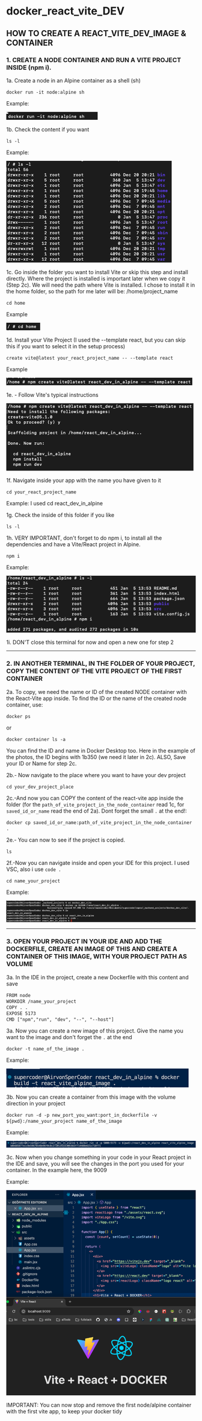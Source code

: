# docker_react_vite_DEV

## HOW TO CREATE A REACT_VITE_DEV_IMAGE & CONTAINER

### 1. CREATE A NODE CONTAINER AND RUN A VITE PROJECT INSIDE (npm i).

1a. Create a node in an Alpine container as a shell (sh)

```
docker run -it node:alpine sh
```

Example:

![](/readme_img/1.png)

1b. Check the content if you want

```
ls -l

```

Example:

![](/readme_img/2.png)

1c. Go inside the folder you want to install Vite or skip this step and install directly. Where the project is installed is important later when we copy it (Step 2c). We will need the path where Vite is installed. I chose to install it in the home folder, so the path for me later will be: /home/project_name

```
cd home
```

Example

![](/readme_img/3.png)

1d. Install your Vite Project (I used the --template react, but you can skip this if you want to select it in the setup process)

```
create vite@latest your_react_project_name -- --template react
```

Example

![](/readme_img/4.png)

1e. - Follow Vite's typical instructions

![](/readme_img/4a.png)

1f. Navigate inside your app with the name you have given to it

```
cd your_react_project_name

```

Example: I used cd react_dev_in_alpine

1g. Check the inside of this folder if you like

```
ls -l

```

1h. VERY IMPORTANT, don't forget to do npm i, to install all the dependencies and have a Vite/React project in Alpine.

```
npm i
```

Example:

![](/readme_img/5.png)

1i. DON'T close this terminal for now and open a new one for step 2

---

### 2. IN ANOTHER TERMINAL, IN THE FOLDER OF YOUR PROJECT, COPY THE CONTENT OF THE VITE PROJECT OF THE FIRST CONTAINER

2a. To copy, we need the name or ID of the created NODE container with the React-Vite app inside. To find the ID or the name of the created node container, use:

```
docker ps
```

or

```
docker container ls -a
```

You can find the ID and name in Docker Desktop too. Here in the example of the photos, the ID begins with 1b350 (we need it later in 2c). ALSO, Save your ID or Name for step 2c.

2b.- Now navigate to the place where you want to have your dev project

```
cd your_dev_project_place
```

2c.-And now you can COPY the content of the react-vite app inside the folder (for the `path_of_vite_project_in_the_node_container` read 1c, for `saved_id_or_name` read the end of 2a). Dont forget the small `.` at the end!:

```
docker cp saved_id_or_name:path_of_vite_project_in_the_node_container .
```

2e.- You can now to see if the project is copied.

```
ls
```

2f.-Now you can navigate inside and open your IDE for this project. I used VSC, also i use `code .`

```
cd name_your_project

```

Example:

![](/readme_img/6.png)

---

### 3. OPEN YOUR PROJECT IN YOUR IDE AND ADD THE DOCKERFILE, CREATE AN IMAGE OF THIS AND CREATE A CONTAINER OF THIS IMAGE, WITH YOUR PROJECT PATH AS VOLUME

3a. In the IDE in the project, create a new Dockerfile with this content and save

```
FROM node
WORKDIR /name_your_project
COPY . .
EXPOSE 5173
CMD ["npm","run", "dev", "--", "--host"]

```

3a. Now you can create a new image of this project. Give the name you want to the image and don't forget the `.` at the end

```
docker -t name_of_the_image .
```

Example:

![](/readme_img/7.png)

3b. Now you can create a container from this image with the volume direction in your project

```
docker run -d -p new_port_you_want:port_in_dockerfile -v ${pwd}:/name_your_project name_of_the_image

```

Example:

![](/readme_img/8.png)

3c. Now when you change something in your code in your React project in the IDE and save, you will see the changes in the port you used for your container. In the example here, the 9009

Example:

![](/readme_img/9.png)

IMPORTANT: You can now stop and remove the first node/alpine container with the first vite app, to keep your docker tidy
